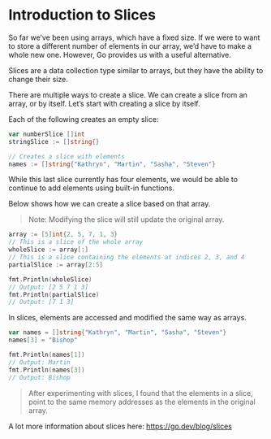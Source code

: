 # Introduction to Slices

So far we’ve been using arrays, which have a fixed size. If we were to want to store a different number of elements in our array, we’d have to make a whole new one. However, Go provides us with a useful alternative.

Slices are a data collection type similar to arrays, but they have the ability to change their size.

There are multiple ways to create a slice. We can create a slice from an array, or by itself. Let’s start with creating a slice by itself.

Each of the following creates an empty slice:

```go
var numberSlice []int
stringSlice := []string{}

// Creates a slice with elements
names := []string{"Kathryn", "Martin", "Sasha", "Steven"}
```

While this last slice currently has four elements, we would be able to continue to add elements using built-in functions.

Below shows how we can create a slice based on that array.

> Note: Modifying the slice will still update the original array.

```go
array := [5]int{2, 5, 7, 1, 3}
// This is a slice of the whole array
wholeSlice := array[:]
// This is a slice containing the elements at indices 2, 3, and 4
partialSlice := array[2:5]

fmt.Println(wholeSlice)
// Output: [2 5 7 1 3]
fmt.Println(partialSlice)
// Output: [7 1 3]
```

In slices, elements are accessed and modified the same way as arrays.

```go
var names = []string{"Kathryn", "Martin", "Sasha", "Steven"}
names[3] = "Bishop"

fmt.Println(names[1])
// Output: Martin
fmt.Println(names[3])
// Output: Bishop
```

> After experimenting with slices, I found that the elements in a slice, point to the same memory addresses as the elements in the original array.

A lot more information about slices here: https://go.dev/blog/slices
